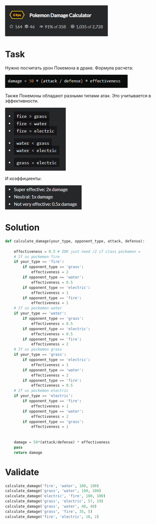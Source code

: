![main](./png/main.png)

# Task

Нужно посчитать урон Покемона в драке. Формула расчета:

![dmg](./png/formula.png)

Также Покемоны обладают разными типами атак. Это учитывается в эффективности.

![matchup](./png/matchup.png)

И коэффициенты:

![effect](./png/effect.png)

# Solution

```python
def calculate_damage(your_type, opponent_type, attack, defense):
    
    effectiveness = 0.5 # IDK just need /2 if class pockemon = 
    # If us pockemon fire 
    if your_type == 'fire':
    	if opponent_type == 'grass':
    		effectiveness = 2
    	if opponent_type == 'water':
    		effectiveness = 0.5
    	if opponent_type == 'electric':
    		effectiveness = 1
    	if opponent_type == 'fire':
    		effectiveness = 1
    # If us pockemon water
    if your_type == 'water':
    	if opponent_type == 'grass':
    		effectiveness = 0.5
    	if opponent_type == 'electric':
    		effectiveness = 0.5
    	if opponent_type == 'fire':
    		effectiveness = 2
    # If us pockemon grass
    if your_type == 'grass':
    	if opponent_type == 'electric':
    		effectiveness = 1
    	if opponent_type == 'water':
    		effectiveness = 2
    	if opponent_type == 'fire':
    		effectiveness = 0.5
    # If us pockemon electric
    if your_type == 'electric':
    	if opponent_type == 'fire':
    		effectiveness = 1
    	if opponent_type == 'water':
    		effectiveness = 2
    	if opponent_type == 'grass':
    		effectiveness = 1


    damage = 50*(attack/defense) * effectiveness
    pass
    return damage

```

# Validate

```python
calculate_damage('fire', 'water', 100, 100)
calculate_damage('grass', 'water', 100, 100)
calculate_damage('electric', 'fire', 100, 100)
calculate_damage('grass', 'electric', 57, 19)
calculate_damage('grass', 'water', 40, 40)
calculate_damage('grass', 'fire', 35, 5)
calculate_damage('fire', 'electric', 10, 2)

```